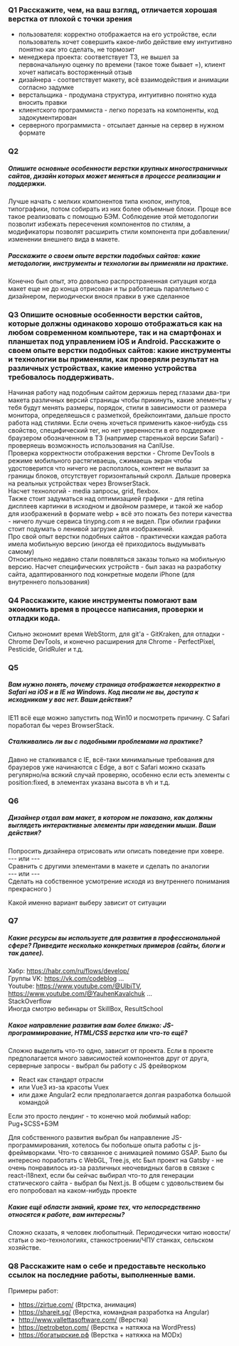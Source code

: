 ### Q1 Расскажите, чем, на ваш взгляд, отличается хорошая верстка от плохой с точки зрения
- пользователя: корректно отображается на его устройстве, если пользователь хочет совершить какое-либо действие ему интуитивно понятно как это сделать, не тормозит
- менеджера проекта: соответствует ТЗ, не вышел за первоначальную оценку по времени (такое тоже бывает =), клиент хочет написать восторженный отзыв
- дизайнера - соответствует макету, всё взаимодействия и анимации согласно задумке
- верстальщика - продумана структура, интуитивно понятно куда вносить правки
- клиентского программиста - легко порезать на компоненты, код задокументирован
- серверного программиста - отсылает данные на сервер в нужном формате
### Q2
##### Опишите основные особенности верстки крупных многостраничных сайтов, дизайн которых может меняться в процессе реализации и поддержки.
Лучше начать с мелких компонентов типа кнопок, инпутов, типографики, потом собирать из них более объемные блоки.
Проще все такое реализовать с помощью БЭМ.
Соблюдение этой методологии позволит избежать пересечения компонентов по стилям,
а модификаторы позволят расширить стили компонента при добавлении/изменении внешнего вида в макете.
##### Расскажите о своем опыте верстки подобных сайтов: какие методологии, инструменты и технологии вы применяли на практике.
Конечно был опыт, это довольно распространенная ситуация когда макет еще не до конца отрисован и ты работаешь параллельно с дизайнером, периодически внося правки в уже сделанное

### Q3 Опишите основные особенности верстки сайтов, которые должны одинаково хорошо отображаться как на любом современном компьютере, так и на смартфонах и планшетах под управлением iOS и Android. Расскажите о своем опыте верстки подобных сайтов: какие инструменты и технологии вы применяли, как проверяли результат на различных устройствах, какие именно устройства требовалось поддерживать.
Начиная работу над подобным сайтом держишь перед глазами два-три макета различных версий страницы чтобы прикинуть, какие элементы у тебя будут менять размеры,
порядок, стили в зависимости от размера монитора, определяешься с разметкой, брейкпоинтами, дальше просто работа над стилями. Если очень хочеться применить какое-нибудь css свойство, специфический тег, но нет уверенности
в его поддержке браузером обозначенном в ТЗ (например старенькой версии Safari) - проверяешь возможность использования на CanIUse.\
Проверка корректности отображения верстки - Chrome DevTools в режиме мобильного растягиваешь, сжимаешь экран чтобы удостоверится что ничего
не расползлось, контент не вылазит за границы блоков, отсутствует горизонтальный скролл. Дальше проверка на реальных устройствах через BrowserStack.\
Насчет технологий - media запросы, grid, flexbox.\
Также стоит задуматься над оптимизацией графики - для retina дисплеев картинки в исходном и двойном размере, и такой же набор
для изображений в формате webp + всё это пожать без потери качества - ничего лучше сервиса tinypng.com я не видел.
При обилии графики стоит подумать о ленивой загрузке для изображений.\
Про свой опыт верстки подобных сайтов - практически каждая работа имела мобильную версию (иногда её приходилось выдумывать самому)\
Относительно недавно стали появляться заказы только на мобильную версию. Насчет специфических устройств - был заказ на разработку сайта, адаптированного под конкретные модели iPhone (для внутреннего пользования)

### Q4 Расскажите, какие инструменты помогают вам экономить время в процессе написания, проверки и отладки кода.
Сильно экономит время WebStorm, для git'a - GitKraken, для отладки - Chrome DevTools,
и конечно расширения для Chrome - PerfectPixel, Pesticide, GridRuler и т.д.

### Q5
##### Вам нужно понять, почему страница отображается некорректно в Safari на iOS и в IE на Windows. Код писали не вы, доступа к исходникам у вас нет. Ваши действия?
IE11 всё еще можно запустить под Win10 и посмотреть причину. С Safari поработал бы через BrowserStack.
##### Сталкивались ли вы с подобными проблемами на практике?
Давно не сталкивался с IE, всё-таки минимальные требования для браузеров уже начинаются с Edge, а вот с Safari можно сказать регулярно/на всякий случай проверяю,
особенно если есть элементы с position:fixed, в элементах указана высота в vh и т.д.

### Q6
##### Дизайнер отдал вам макет, в котором не показано, как должны выглядеть интерактивные элементы при наведении мыши. Ваши действия?

Попросить дизайнера отрисовать или описать поведение при ховере.\
--- или ---\
Сравнить с другими элементами в макете и сделать по аналогии\
--- или ---\
Сделать на собственное усмотрение исходя из внутреннего понимания прекрасного )

Какой именно вариант выберу зависит от ситуации

### Q7
##### Какие ресурсы вы используете для развития в профессиональной сфере? Приведите несколько конкретных примеров (сайты, блоги и так далее).

Хабр: https://habr.com/ru/flows/develop/ \
Группы VK: https://vk.com/codeblog ...\
Youtube: https://www.youtube.com/@UlbiTV, https://www.youtube.com/@YauhenKavalchuk ...\
StackOverflow\
Иногда смотрю вебинары от SkillBox, ResultSchool

##### Какое направление развития вам более близко: JS-программирование, HTML/CSS верстка или что-то ещё?

Сложно выделить что-то одно, зависит от проекта. Если в проекте предполагается много зависимостей компонентов
друг от друга, серверные запросы - выбрал бы работу с JS фрейворком
- React как стандарт отрасли
- или Vue3 из-за красоты Vuex
- или даже Angular2 если предполагается долгая разработка большой командой

Если это просто лендинг - то конечно мой любимый набор: Pug+SCSS+БЭМ

Для собственного развития выбрал бы направление JS-программирования, хотелось бы побольше опыта работы с js-фреймворками.
Что-то связанное с анимацией помимо GSAP. Было бы интересно поработать с WebGL, Tree.js, etc
Был проект на Gatsby - не очень понравилось из-за различных неочевидных багов в связке с react-i18next, если бы сейчас выбирал
что-то для генерации статического сайта - выбрал бы Next.js. В общем с удовольствием бы его попробовал на каком-нибудь проекте

##### Какие ещё области знаний, кроме тех, что непосредственно относятся к работе, вам интересны?
Сложно сказать, я человек любопытный. Периодически читаю новости/статьи о эко-технологиях,
станкостроении/ЧПУ станках, сельском хозяйстве.


### Q8 Расскажите нам о себе и предоставьте несколько ссылок на последние работы, выполненные вами.
Примеры работ:
- https://zirtue.com/ (Вtрстка, анимация)
- https://shareit.sg/ (Верстка, командная разработка на Angular)
- http://www.vallettasoftware.com/ (Верстка)
- https://petrobeton.com/ (Верстка + натяжка на WordPress)
- https://богатырские.рф (Верстка + натяжка на MODx)